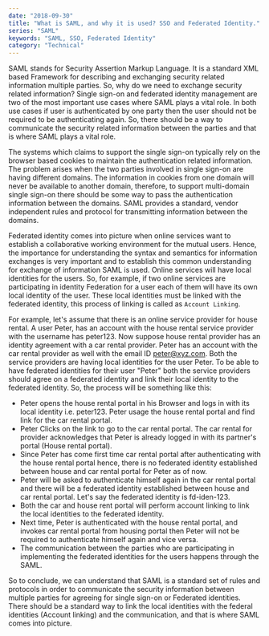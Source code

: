 ```yaml
---
date: "2018-09-30"
title: "What is SAML, and why it is used? SSO and Federated Identity."
series: "SAML"
keywords: "SAML, SSO, Federated Identity"
category: "Technical"
---
```


SAML stands for Security Assertion Markup Language. It is a standard XML based Framework for describing and exchanging security related information multiple parties. So, why do we need to exchange security related information? Single sign-on and federated identity management are two of the most important use cases where SAML plays a vital role. In both use cases if user is authenticated by one party then the user should not be required to be authenticating again. So, there should be a way to communicate the security related information between the parties and that is where SAML plays a vital role. 

The systems which claims to support the single sign-on typically rely on the browser based cookies to maintain the authentication related information. The problem arises when the two parties involved in single sign-on are having different domains. The information in cookies from one domain will never be available to another domain, therefore, to support multi-domain single sign-on there should be some way to pass the authentication information between the domains. SAML provides a standard, vendor independent rules and protocol for transmitting information between the domains.

Federated identity comes into picture when online services want to establish a collaborative working environment for the mutual users. Hence, the importance for understanding the syntax and semantics for information exchanges is very important and to establish this common understanding for exchange of information SAML is used. Online services will have local identities for the users. So, for example, if two online services are participating in identity Federation for a user each of them will have its own local identity of the user. These local identities must be linked with the federated identity, this process of linking is called as `Account Linking`. 

For example, let's assume that there is an online service provider for house rental. A user Peter, has an account with the house rental service provider with the username has peter123. Now suppose house rental provider has an identity agreement with a car rental provider. Peter has an account with the car rental provider as well with the email ID peter@xyz.com. Both the service providers are having local identities for the user Peter. To be able to have federated identities for their user "Peter" both the service providers should agree on a federated identity and link their local identity to the federated identity. So, the process will be something like this: 

- Peter opens the house rental portal in his Browser and logs in with its local identity i.e. peter123. Peter usage the house rental portal and find link for the car rental portal. 
- Peter Clicks on the link to go to the car rental portal. The car rental for provider acknowledges that Peter is already logged in with its partner's portal (House rental portal). 
- Since Peter has come first time car rental portal after authenticating with the house rental portal hence, there is no federated identity established between house and car rental portal for Peter as of now. 
- Peter will be asked to authenticate himself again in the car rental portal and there will be a federated identity established between house and car rental portal. Let's say the federated identity is fd-iden-123. 
- Both the car and house rent portal will perform account linking to link the local identities to the federated identity. 
- Next time, Peter is authenticated with the house rental portal, and invokes car rental portal from housing portal then Peter will not be required to authenticate himself again and vice versa.
- The communication between the parties who are participating in implementing the federated identities for the users happens through the SAML.

So to conclude, we can understand that SAML is a standard set of rules and protocols in order to communicate the security information between multiple parties for agreeing for single sign-on or Federated identities. There should be a standard way to link the local identities with the federal identities (Account linking) and the communication, and that is where SAML comes into picture.





